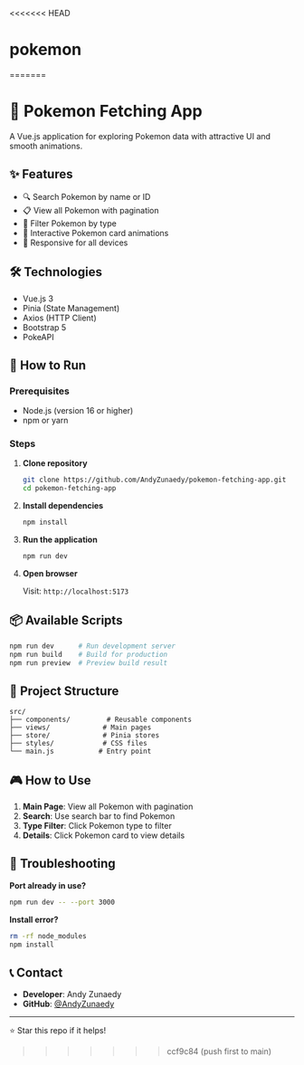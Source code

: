 <<<<<<< HEAD
# pokemon
=======
# 🐾 Pokemon Fetching App

A Vue.js application for exploring Pokemon data with attractive UI and smooth animations.

## ✨ Features

- 🔍 Search Pokemon by name or ID
- 📋 View all Pokemon with pagination
- 🎨 Filter Pokemon by type
- 💫 Interactive Pokemon card animations
- 📱 Responsive for all devices

## 🛠️ Technologies

- Vue.js 3
- Pinia (State Management)
- Axios (HTTP Client)
- Bootstrap 5
- PokeAPI

## 🚀 How to Run

### Prerequisites
- Node.js (version 16 or higher)
- npm or yarn

### Steps

1. **Clone repository**
   ```bash
   git clone https://github.com/AndyZunaedy/pokemon-fetching-app.git
   cd pokemon-fetching-app
   ```

2. **Install dependencies**
   ```bash
   npm install
   ```

3. **Run the application**
   ```bash
   npm run dev
   ```

4. **Open browser**
   
   Visit: `http://localhost:5173`

## 📦 Available Scripts

```bash
npm run dev      # Run development server
npm run build    # Build for production
npm run preview  # Preview build result
```

## 📁 Project Structure

```
src/
├── components/         # Reusable components
├── views/             # Main pages
├── store/             # Pinia stores
├── styles/            # CSS files
└── main.js           # Entry point
```

## 🎮 How to Use

1. **Main Page**: View all Pokemon with pagination
2. **Search**: Use search bar to find Pokemon
3. **Type Filter**: Click Pokemon type to filter
4. **Details**: Click Pokemon card to view details

## 🐛 Troubleshooting

**Port already in use?**
```bash
npm run dev -- --port 3000
```

**Install error?**
```bash
rm -rf node_modules
npm install
```

## 📞 Contact

- **Developer**: Andy Zunaedy
- **GitHub**: [@AndyZunaedy](https://github.com/AndyZunaedy)

---

⭐ Star this repo if it helps!
>>>>>>> ccf9c84 (push first to main)
